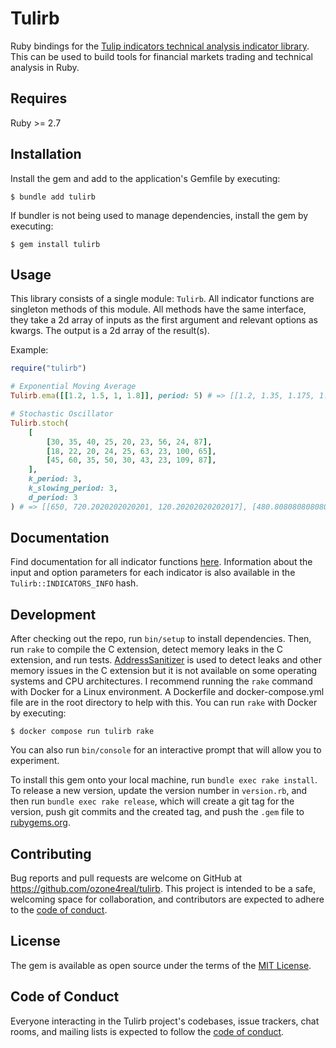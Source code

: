 # Tulirb
Ruby bindings for the [Tulip indicators technical analysis indicator library](https://tulipindicators.org/). This can be used to build tools for financial markets trading and technical analysis in Ruby.

## Requires
Ruby >= 2.7

## Installation

Install the gem and add to the application's Gemfile by executing:

    $ bundle add tulirb

If bundler is not being used to manage dependencies, install the gem by executing:

    $ gem install tulirb

## Usage

This library consists of a single module: `Tulirb`. All indicator functions are singleton methods of this module. All methods have the same interface, they take a 2d array of inputs as the first argument and relevant options as kwargs. The output is a 2d array of the result(s).

Example:

```ruby
require("tulirb")

# Exponential Moving Average
Tulirb.ema([[1.2, 1.5, 1, 1.8]], period: 5) # => [[1.2, 1.35, 1.175, 1.4875]]

# Stochastic Oscillator
Tulirb.stoch(
    [
        [30, 35, 40, 25, 20, 23, 56, 24, 87],
        [18, 22, 20, 24, 25, 63, 23, 100, 65],
        [45, 60, 35, 50, 30, 43, 23, 109, 87],
    ],
    k_period: 3,
    k_slowing_period: 3,
    d_period: 3
) # => [[650, 720.2020202020201, 120.20202020202017], [480.80808080808083, 690.0673400673401, 496.80134680134677]]
```

## Documentation
Find documentation for all indicator functions [here](https://www.rubydoc.info/github/ozone4real/tulirb/main/Tulirb). Information about the input and option parameters for each indicator is also available in the `Tulirb::INDICATORS_INFO` hash.

## Development

After checking out the repo, run `bin/setup` to install dependencies. Then, run `rake` to compile the C extension, detect memory leaks in the C extension, and run tests. [AddressSanitizer](https://github.com/google/sanitizers/wiki/addresssanitizer) is used to detect leaks and other memory issues in the C extension but it is not available on some operating systems and CPU architectures. I recommend running the `rake` command with Docker for a Linux environment. A Dockerfile and docker-compose.yml file are in the root directory to help with this. You can run `rake` with Docker by executing:

    $ docker compose run tulirb rake

You can also run `bin/console` for an interactive prompt that will allow you to experiment.

To install this gem onto your local machine, run `bundle exec rake install`. To release a new version, update the version number in `version.rb`, and then run `bundle exec rake release`, which will create a git tag for the version, push git commits and the created tag, and push the `.gem` file to [rubygems.org](https://rubygems.org).

## Contributing

Bug reports and pull requests are welcome on GitHub at https://github.com/ozone4real/tulirb. This project is intended to be a safe, welcoming space for collaboration, and contributors are expected to adhere to the [code of conduct](https://github.com/ozone4real/tulirb/blob/main/CODE_OF_CONDUCT.md).

## License

The gem is available as open source under the terms of the [MIT License](https://opensource.org/licenses/MIT).

## Code of Conduct

Everyone interacting in the Tulirb project's codebases, issue trackers, chat rooms, and mailing lists is expected to follow the [code of conduct](https://github.com/ozone4real/tulirb/blob/main/CODE_OF_CONDUCT.md).
